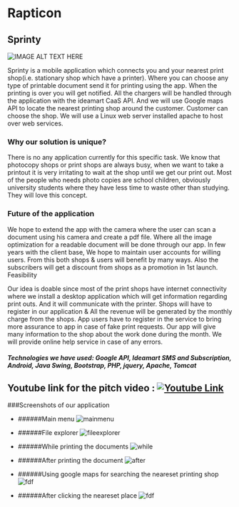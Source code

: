 # Rapticon

## Sprinty

![IMAGE ALT TEXT HERE](http://i66.tinypic.com/2ns7zn5.png)

Sprinty is a mobile application which connects you and your nearest print shop(i.e. stationary shop which have a printer). Where you can choose any type of printable document send it for printing using the app. When the printing is over you will get notified. All the chargers will be handled through the application with the ideamart CaaS API. And we will use Google maps API to locate the nearest printing shop around the customer. Customer can choose the shop. We will use a Linux web server installed apache to host over web services. 

### Why our solution is unique?
There is no any application currently for this specific task. We know that photocopy shops or print shops are always busy, when we want to take a printout it is very irritating to wait at the shop until we get our print out. Most of the people who needs photo copies are school children, obviously university students where they have less time to waste other than studying. They will love this concept. 


### Future of the application
We hope to extend the app with the camera where the user can scan a document using his camera and create a pdf file. Where all the image optimization for a readable document will be done through our app.
In few years with the client base, We hope to maintain user accounts for willing users. From this both shops & users will benefit by many ways. Also the subscribers will get a discount from shops as a promotion in 1st launch.
Feasibility



Our idea is doable since most of the print shops have internet connectivity where we install a desktop application which will get information regarding print outs. And it will communicate with the printer. Shops will have to register in our application & All the revenue will be generated by the monthly charge from the shops. App users have to register in the service to bring more assurance to app in case of fake print requests. Our app will give many information to the shop about the work done during the month. We will provide online help service in case of any errors.


##### Technologies we have used: Google API, Ideamart SMS and Subscription, Android, Java Swing, Bootstrap, PHP, jquery, Apache, Tomcat



## Youtube link for the pitch video : [![Youtube Link](https://img.youtube.com/vi/https://https://youtu.be/NZxiO2-b_pc/1.jpg)](https://youtu.be/NZxiO2-b_pc)




###Screenshots of our application


- ######Main menu
![mainmenu](https://i.imgsafe.org/b34f87d.png)


- ######File explorer
![fileexplorer](https://i.imgsafe.org/b2eae20.png)


- ######While printing the documents
![while](https://i.imgsafe.org/bbc4ec1.png)


- ######After printing the document
![after](https://i.imgsafe.org/bc5cc71.png)


- ######Using google maps for searching the neareset printing shop
![fdf](https://i.imgsafe.org/bd2b770.png)


- ######After clicking the neareset place
![fdf](https://i.imgsafe.org/bd9cf71.png)
